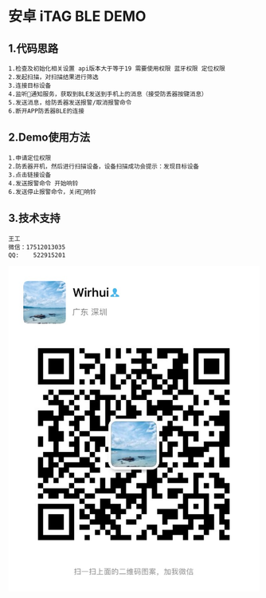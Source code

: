 # 安卓 iTAG BLE DEMO

## 1.代码思路
    1.检查及初始化相关设置 api版本大于等于19 需要使用权限 蓝牙权限 定位权限
    2.发起扫描，对扫描结果进行筛选
    3.连接目标设备
    4.监听通知服务，获取到BLE发送到手机上的消息（接受防丢器按键消息）
    5.发送消息，给防丢器发送报警/取消报警命令
    6.断开APP防丢器BLE的连接



## 2.Demo使用方法
    1.申请定位权限
    2.防丢器开机，然后进行扫描设备，设备扫描成功会提示：发现目标设备
    3.点击链接设备
    4.发送报警命令 开始响铃
    6.发送停止报警命令，关闭响铃



## 3.技术支持
    王工
    微信：17512013035
    QQ:    522915201
![image](../图片/wx.JPG)
